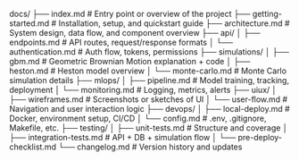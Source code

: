 docs/
├── index.md                  # Entry point or overview of the project
├── getting-started.md        # Installation, setup, and quickstart guide
├── architecture.md           # System design, data flow, and component overview
├── api/
│   ├── endpoints.md          # API routes, request/response formats
│   └── authentication.md     # Auth flow, tokens, permissions
├── simulations/
│   ├── gbm.md                # Geometric Brownian Motion explanation + code
│   ├── heston.md             # Heston model overview
│   └── monte-carlo.md        # Monte Carlo simulation details
├── mlops/
│   ├── pipeline.md           # Model training, tracking, deployment
│   └── monitoring.md         # Logging, metrics, alerts
├── uiux/
│   ├── wireframes.md         # Screenshots or sketches of UI
│   └── user-flow.md          # Navigation and user interaction logic
├── devops/
│   ├── local-deploy.md       # Docker, environment setup, CI/CD
│   └── config.md             # .env, .gitignore, Makefile, etc.
├── testing/
│   ├── unit-tests.md         # Structure and coverage
│   ├── integration-tests.md  # API + DB + simulation flow
│   └── pre-deploy-checklist.md
└── changelog.md              # Version history and updates
